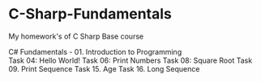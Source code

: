 # C-Sharp-Fundamentals
My homework's of C Sharp Base course 

C# Fundamentals - 01. Introduction to Programming<br/>
    Task 04: Hello World!
    Task 06: Print Numbers
    Task 08: Square Root
    Task 09. Print Sequence
    Task 15. Age
    Task 16. Long Sequence
